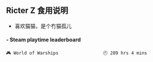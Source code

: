 ## Ricter Z 食用说明
- 喜欢猫猫，是个冇猫孤儿

<!-- steam-box start -->
#### - Steam playtime leaderboard
```text
🎮 World of Warships                 🕘 289 hrs 4 mins
```
<!-- Powered by https://github.com/YouEclipse/steam-box . -->
<!-- steam-box end -->
